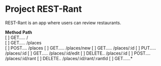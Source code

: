 # Project REST-Rant

REST-Rant is an app where users can review restaurants.

**Method** **Path**  
[ ] GET..... /  
[ ] GET..... /places  
[ ] POST.... /places
[ ] GET..... /places/new
[ ] GET..... /places/:id
[ ] PUT..... /places/:id
[ ] GET..... /places/:id/edit
[ ] DELETE.. /places/:id
[ ] POST.... /places/:id/rant
[ ] DELETE.. /places/:id/rant/:rantId
[ ] GET......\*

